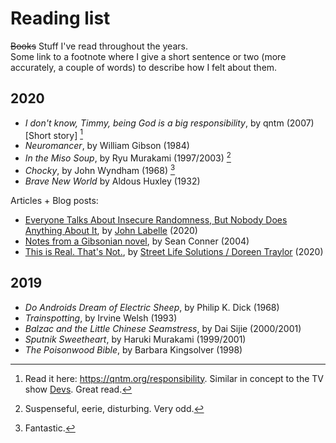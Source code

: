 # Reading list

~~Books~~ Stuff I've read throughout the years.  
Some link to a footnote where I give a short sentence or two (more accurately, a couple of words) to describe how I felt about them.

## 2020

* _I don't know, Timmy, being God is a big responsibility_, by qntm (2007) [Short story] [^1]
* _Neuromancer_, by William Gibson (1984)
* _In the Miso Soup_, by Ryu Murakami (1997/2003) [^2]
* _Chocky_, by John Wyndham (1968) [^chocky]
* _Brave New World_ by Aldous Huxley (1932)

Articles + Blog posts:

* [Everyone Talks About Insecure Randomness, But Nobody Does Anything About It](https://www.airza.net/2020/11/09/everyone-talks-about-insecure-randomness-but-nobody-does-anything-about-it.html), by [John Labelle](https://www.airza.net) (2020)
* [Notes from a Gibsonian novel](http://boston.conman.org/2004/09/19), by Sean Conner (2004)
* [This is Real. That's Not.](https://streetlifesolutions.blogspot.com/2020/12/this-is-real-thats-not.html), by [Street Life Solutions / Doreen Traylor](https://streetlifesolutions.blogspot.com) (2020)

## 2019
* _Do Androids Dream of Electric Sheep_, by Philip K. Dick (1968)
* _Trainspotting_, by Irvine Welsh (1993)
* _Balzac and the Little Chinese Seamstress_, by Dai Sijie (2000/2001)
* _Sputnik Sweetheart_, by Haruki Murakami (1999/2001)
* _The Poisonwood Bible_, by Barbara Kingsolver (1998)


[^1]: Read it here: https://qntm.org/responsibility. Similar in concept to the TV show [Devs](https://en.wikipedia.org/wiki/Devs). Great read.
[^2]: Suspenseful, eerie, disturbing. Very odd.
[^chocky]: Fantastic.
